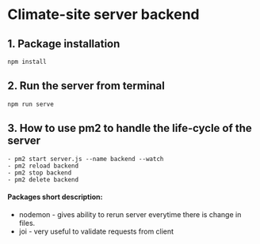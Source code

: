 # Climate-site server backend

## 1.  Package installation
	npm install

## 2.  Run the server from terminal
    npm run serve

## 3.  How to use pm2 to handle the life-cycle of the server 
    - pm2 start server.js --name backend --watch
    - pm2 reload backend
    - pm2 stop backend
    - pm2 delete backend 


#### Packages short description:
 - nodemon - gives ability to rerun server everytime there is change in files.
 - joi - very useful to validate requests from client